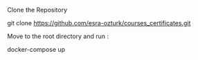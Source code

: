 Clone the Repository

git clone https://github.com/esra-ozturk/courses_certificates.git


Move to the root directory and run :

docker-compose up